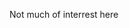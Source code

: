 Not much of interrest here

<!---
mortenb-buypass/mortenb-buypass is a ✨ special ✨ repository because its `README.md` (this file) appears on your GitHub profile.
You can click the Preview link to take a look at your changes.
--->
